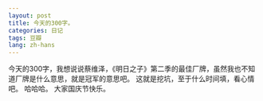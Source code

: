 ```yaml
---
layout: post
title: 今天的300字。
categories: 日记
tags: 豆瓣
lang: zh-hans
---
```

今天的300字，我想说说蔡维泽，《明日之子》第二季的最佳厂牌，虽然我也不知道厂牌是什么意思，就是冠军的意思吧。
这就是挖坑，至于什么时间填，看心情吧。
哈哈哈。
大家国庆节快乐。